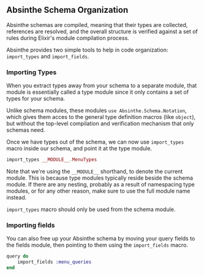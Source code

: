 ## Absinthe Schema Organization

Absinthe schemas are compiled, meaning that their types are collected, references are resolved, and the overall structure is verified against a set of rules during Elixir's module compilation process.

Absinthe provides two simple tools to help in code organization: `import_types` and `import_fields`.

### Importing Types

When you extract types away from your schema to a separate module, that module is essentially called a type module since it only contains a set of types for your schema.

Unlike schema modules, these modules `use Absinthe.Schema.Notation`, which gives them acces to the general type definition macros (like `object`), but without the top-level compilation and verification mechanism that only schemas need.

Once we have types out of the schema, we can now use `import_types` macro inside our schema, and point it at the type module.

```Elixir
import_types __MODULE__.MenuTypes
```

Note that we're using the `__MODULE__` shorthand, to denote the current module. This is because type modules typically reside beside the schema module. If there are any nesting, probably as a result of namespacing type modules, or for any other reason, make sure to use the full module name instead.

`import_types` macro should only be used from the schema module.

### Importing fields

You can also free up your Absinthe schema by moving your query fields to the fields module, then pointing to them using the `import_fields` macro.

```Elixir
query do
    import_fields :menu_queries
end
```
